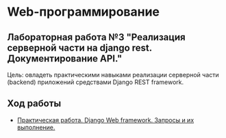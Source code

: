 # Web-программирование 

## Лабораторная работа №3 "Реализация серверной части на django rest. Документирование API."
Цель: овладеть практическими навыками реализации серверной части (backend) приложений средствами Django REST framework.

## Ход работы

* [Практическая работа. Django Web framework. Запросы и их выполнение.](practicalwork.md)
